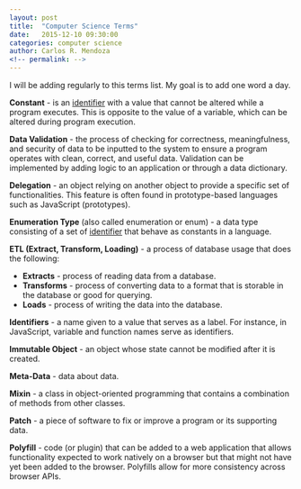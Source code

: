 ```yaml
---
layout: post
title:  "Computer Science Terms"
date:   2015-12-10 09:30:00
categories: computer science
author: Carlos R. Mendoza
<!-- permalink: -->
---
```


I will be adding regularly to this terms list. My goal is to add one word a day.

**Constant** - is an [identifier](#identifiers) with a value that cannot be altered while a program executes. This is opposite to the value of a variable, which can be altered during program execution.  

**Data Validation** - the process of checking for correctness, meaningfulness, and security of data to be inputted to the system to ensure a program operates with clean, correct, and useful data. Validation can be implemented by adding logic to an application or through a data dictionary.
  
**Delegation** - an object relying on another object to provide a specific set of functionalities. This feature is often found in prototype-based languages such as JavaScript (prototypes).  

**Enumeration Type** (also called enumeration or enum) - a data type consisting of a set of [identifier](#identifiers) that behave as constants in a language.  

<a name="identifiers"></a>**ETL (Extract, Transform, Loading)** - a process of database usage that does the following:

* **Extracts** - process of reading data from a database.
* **Transforms** - process of converting data to a format that is storable in the database or good for querying.
* **Loads** - process of writing the data into the database.
	  
**Identifiers** - a name given to a value that serves as a label. For instance, in JavaScript, variable and function names serve as identifiers.
  
**Immutable Object** - an object whose state cannot be modified after it is created.

**Meta-Data** - data about data.
  
**Mixin** - a class in object-oriented programming that contains a combination of methods from other classes.
  
**Patch** - a piece of software to fix or improve a program or its supporting data.
  
**Polyfill** - code (or plugin) that can be added to a web application that allows functionality expected to work natively on a browser but that might not have yet been added to the browser. Polyfills allow for more consistency across browser APIs.  

